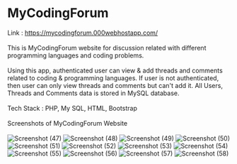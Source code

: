 # MyCodingForum
Link : https://mycodingforum.000webhostapp.com/ <br/><br/>
This is MyCodingForum website for discussion related with different programming languages and coding problems.<br/><br/>
Using this app, authenticated user can view & add threads and comments related to coding & programming languages. If user is not authenticated, then user can only view threads and comments but can't add it. All Users, Threads and Comments data is stored in MySQL database.<br/><br/>
Tech Stack : PHP, My SQL, HTML, Bootstrap<br/><br/>
Screenshots of MyCodingForum Website<br/><br/>
![Screenshot (47)](https://github.com/erhariomsaini/Project-MyCodingForum/assets/151992853/0b7f75b8-b677-43d3-948b-ee5799bdd4bb)
![Screenshot (48)](https://github.com/erhariomsaini/Project-MyCodingForum/assets/151992853/d49c0e54-bbbf-445a-8f92-8bf69989035f)
![Screenshot (49)](https://github.com/erhariomsaini/Project-MyCodingForum/assets/151992853/dd7b85ae-4cba-48da-8b55-dec80887ae00)
![Screenshot (50)](https://github.com/erhariomsaini/Project-MyCodingForum/assets/151992853/776e2169-97de-4c12-b58d-af2eba7e875a)
![Screenshot (51)](https://github.com/erhariomsaini/Project-MyCodingForum/assets/151992853/f1a2a401-d2fa-4338-8f2c-c6f7d7835bd3)
![Screenshot (52)](https://github.com/erhariomsaini/Project-MyCodingForum/assets/151992853/11b90347-d57d-4dc3-af0e-96c898057311)
![Screenshot (53)](https://github.com/erhariomsaini/Project-MyCodingForum/assets/151992853/8438df1e-c5e5-4819-9f51-618c7e8a90cb)
![Screenshot (54)](https://github.com/erhariomsaini/Project-MyCodingForum/assets/151992853/a613b0e5-7ae9-4a23-9d8f-39bda738bacd)
![Screenshot (55)](https://github.com/erhariomsaini/Project-MyCodingForum/assets/151992853/2b51e289-7bd5-4cce-8da0-8c7a0cb8df57)
![Screenshot (56)](https://github.com/erhariomsaini/Project-MyCodingForum/assets/151992853/f112b7c1-909f-45ea-8a40-c70d955a577a)
![Screenshot (57)](https://github.com/erhariomsaini/Project-MyCodingForum/assets/151992853/74971590-d80f-4d3b-9dad-6e5cafbb258d)
![Screenshot (58)](https://github.com/erhariomsaini/Project-MyCodingForum/assets/151992853/aaffe4c4-7488-4e61-9769-eb8fb0cef0f5)
